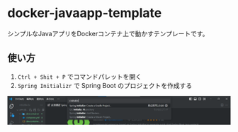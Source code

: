 # docker-javaapp-template

シンプルなJavaアプリをDockerコンテナ上で動かすテンプレートです。

## 使い方

1. `Ctrl + Shit + P` でコマンドパレットを開く
2. `Spring Initializr` で Spring Boot のプロジェクトを作成する

![spring_initializr](docs/spring_initializr.png)
